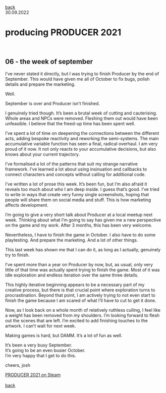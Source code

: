 
[back](thinking)<br>
30.09.2022
<h1>producing PRODUCER 2021</h1><br>
<h2>06 - the week of september</h2>

I’ve never stated it directly, but I was trying to finish Producer by the end of September. This would have given me all of October to fix bugs, polish details and prepare the marketing.

Well.

September is over and Producer isn’t finished.

I genuinely tried though. It’s been a brutal week of cutting and cauterising. Whole areas and NPCs were removed. Fleshing them out would have been unfeasible. I believe that the freed-up time has been spent well.

I’ve spent a lot of time on deepening the connections between the different acts, adding bespoke reactivity and reworking the semi-systems. The main accumulative variable function has seen a final, radical overhaul. I am very proud of it now. It not only reacts to your accumulative decisions, but also knows about your current trajectory.

I’ve formalised a lot of the patterns that suit my strange narrative framework. I’ve learned a lot about using insinuation and callbacks to connect characters and concepts without calling for additional code.


I’ve written a lot of prose this week. It’s been fun, but I’m also afraid it reveals too much about who I am deep inside. I guess that’s good. I’ve tried to write in ways that create very funny single screenshots, hoping that people will share them on social media and stuff. This is how marketing affects development.

I’m going to give a very short talk about Producer at a local meetup next week. Thinking about what I’m going to say has given me a new perspective on the game and my work. After 3 months, this has been very welcome.

Nevertheless, I have to finish the game in October. I also have to do some playtesting. And prepare the marketing. And a lot of other things.

This last week has shown me that I can do it, as long as I actually, genuinely try to finish. 

I’ve spent more than a year on Producer by now, but, as usual, only very little of that time was actually spent trying to finish the game. Most of it was idle exploration and endless iteration over the same three details. 

This highly iterative beginning appears to be a necessary part of my creative process, but there is that crucial point where exploration turns to procrastination. Beyond that point, I am actively trying to not even start to finish the game because I am scared of what I’ll have to cut to get it done.

Now, as I look back on a whole month of relatively ruthless culling, I feel like a weight has been removed from my shoulders. I’m looking forward to flesh out the scenes that are left. I’m excited to add finishing touches to the artwork. I can’t wait for next week. 

Making games is hard, but DAMM. 
It’s a lot of fun as well.

It’s been a very busy September.<br>
It’s going to be an even busier October.<br>
I’m very happy that I get to do this.<br>

cheers,
josh

<a href="https://store.steampowered.com/app/1667320/PRODUCER_2021/?beta=1" target="_blank">PRODUCER 2021 on Steam</a><br>
<br>
[back](thinking)
